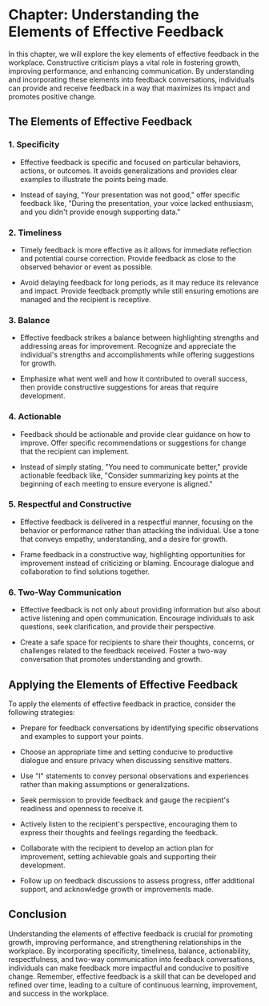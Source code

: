 Chapter: Understanding the Elements of Effective Feedback
=========================================================

In this chapter, we will explore the key elements of effective feedback in the workplace. Constructive criticism plays a vital role in fostering growth, improving performance, and enhancing communication. By understanding and incorporating these elements into feedback conversations, individuals can provide and receive feedback in a way that maximizes its impact and promotes positive change.

The Elements of Effective Feedback
----------------------------------

### 1. **Specificity**

* Effective feedback is specific and focused on particular behaviors, actions, or outcomes. It avoids generalizations and provides clear examples to illustrate the points being made.

* Instead of saying, "Your presentation was not good," offer specific feedback like, "During the presentation, your voice lacked enthusiasm, and you didn't provide enough supporting data."

### 2. **Timeliness**

* Timely feedback is more effective as it allows for immediate reflection and potential course correction. Provide feedback as close to the observed behavior or event as possible.

* Avoid delaying feedback for long periods, as it may reduce its relevance and impact. Provide feedback promptly while still ensuring emotions are managed and the recipient is receptive.

### 3. **Balance**

* Effective feedback strikes a balance between highlighting strengths and addressing areas for improvement. Recognize and appreciate the individual's strengths and accomplishments while offering suggestions for growth.

* Emphasize what went well and how it contributed to overall success, then provide constructive suggestions for areas that require development.

### 4. **Actionable**

* Feedback should be actionable and provide clear guidance on how to improve. Offer specific recommendations or suggestions for change that the recipient can implement.

* Instead of simply stating, "You need to communicate better," provide actionable feedback like, "Consider summarizing key points at the beginning of each meeting to ensure everyone is aligned."

### 5. **Respectful and Constructive**

* Effective feedback is delivered in a respectful manner, focusing on the behavior or performance rather than attacking the individual. Use a tone that conveys empathy, understanding, and a desire for growth.

* Frame feedback in a constructive way, highlighting opportunities for improvement instead of criticizing or blaming. Encourage dialogue and collaboration to find solutions together.

### 6. **Two-Way Communication**

* Effective feedback is not only about providing information but also about active listening and open communication. Encourage individuals to ask questions, seek clarification, and provide their perspective.

* Create a safe space for recipients to share their thoughts, concerns, or challenges related to the feedback received. Foster a two-way conversation that promotes understanding and growth.

Applying the Elements of Effective Feedback
-------------------------------------------

To apply the elements of effective feedback in practice, consider the following strategies:

* Prepare for feedback conversations by identifying specific observations and examples to support your points.

* Choose an appropriate time and setting conducive to productive dialogue and ensure privacy when discussing sensitive matters.

* Use "I" statements to convey personal observations and experiences rather than making assumptions or generalizations.

* Seek permission to provide feedback and gauge the recipient's readiness and openness to receive it.

* Actively listen to the recipient's perspective, encouraging them to express their thoughts and feelings regarding the feedback.

* Collaborate with the recipient to develop an action plan for improvement, setting achievable goals and supporting their development.

* Follow up on feedback discussions to assess progress, offer additional support, and acknowledge growth or improvements made.

Conclusion
----------

Understanding the elements of effective feedback is crucial for promoting growth, improving performance, and strengthening relationships in the workplace. By incorporating specificity, timeliness, balance, actionability, respectfulness, and two-way communication into feedback conversations, individuals can make feedback more impactful and conducive to positive change. Remember, effective feedback is a skill that can be developed and refined over time, leading to a culture of continuous learning, improvement, and success in the workplace.
